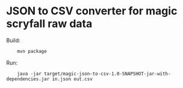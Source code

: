 # JSON to CSV converter for magic scryfall raw data

Build:

```bash
    mvn package
```

Run:

```
    java -jar target/magic-json-to-csv-1.0-SNAPSHOT-jar-with-dependencies.jar in.json out.csv
```